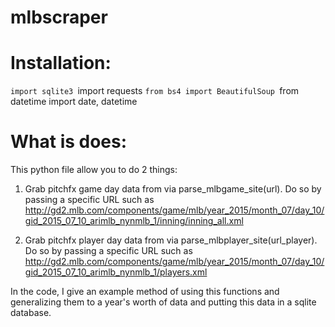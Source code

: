 # mlbscraper

# Installation:
`import sqlite3
`import requests
`from bs4 import BeautifulSoup
`from datetime import date, datetime

# What is does:
This python file allow you to do 2 things:
1) Grab pitchfx game day data from via parse_mlbgame_site(url).
   Do so by passing a specific URL such as http://gd2.mlb.com/components/game/mlb/year_2015/month_07/day_10/gid_2015_07_10_arimlb_nynmlb_1/inning/inning_all.xml
   
2) Grab pitchfx player day data from via parse_mlbplayer_site(url_player).
   Do so by passing a specific URL such as 
   http://gd2.mlb.com/components/game/mlb/year_2015/month_07/day_10/gid_2015_07_10_arimlb_nynmlb_1/players.xml

In the code, I give an example method of using this functions and generalizing them to a year's worth of data and putting this data in a sqlite database.
